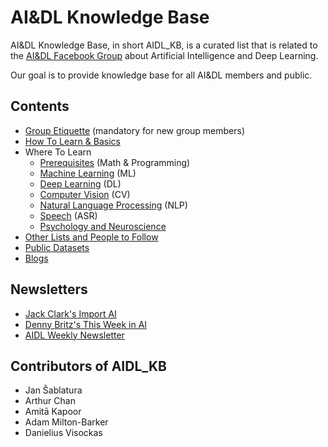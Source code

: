 # AI&DL Knowledge Base

AI&DL Knowledge Base, in short AIDL_KB, is a curated list that is related to the [AI&DL Facebook Group](https://www.facebook.com/groups/DeepNetGroup/) about Artificial Intelligence and Deep Learning.

Our goal is to provide knowledge base for all AI&DL members and public.

## Contents
* [Group Etiquette](FB.md) (mandatory for new group members)
* [How To Learn & Basics](BAS.md)
* Where To Learn
  * [Prerequisites](KB/PRE.md) (Math & Programming)
  * [Machine Learning](KB/ML.md) (ML)
  * [Deep Learning](KB/DL.md) (DL)
  * [Computer Vision](KB/CV.md) (CV)
  * [Natural Language Processing](KB/NLP.md) (NLP)
  * [Speech](KB/ASR.md) (ASR)
  * [Psychology and Neuroscience](KB/NEU.md)
* [Other Lists and People to Follow](KB/SCI.md)
* [Public Datasets](KB/DAT.md)
* [Blogs](KB/BLG.md)

<!--  * [Philosophy](KB/PHI.md) add, uncomment once not empty -->

<!---
**TODO: check if updated content and categorize**
* [A16Z AI playbook](http://aiplaybook.a16z.com/docs/reference/links)
* [Reddit's Machine Learning FAQ](https://www.reddit.com/r/MachineLearning/wiki/index)
-->

## Newsletters 
* [Jack Clark's Import AI](https://jack-clark.net/)
* [Denny Britz's This Week in AI](https://www.getrevue.co/profile/wildml)
* [AIDL Weekly Newsletter](http://aidl.io/)

## Contributors of AIDL_KB
* Jan Šablatura
* Arthur Chan
* Amitā Kapoor
* Adam Milton-Barker
* Danielius Visockas

